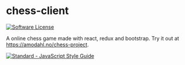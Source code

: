 # chess-client

[![Software License](https://img.shields.io/badge/license-BSD-brightgreen.svg?style=flat-square)](LICENSE.md)

A online chess game made with react, redux and bootstrap. Try it out at https://amodahl.no/chess-project.

[![Standard - JavaScript Style Guide](https://cdn.rawgit.com/feross/standard/master/badge.svg)](https://github.com/feross/standard)

